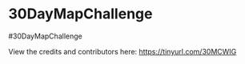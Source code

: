 # 30DayMapChallenge
#30DayMapChallenge

View the credits and contributors here:
https://tinyurl.com/30MCWIG
